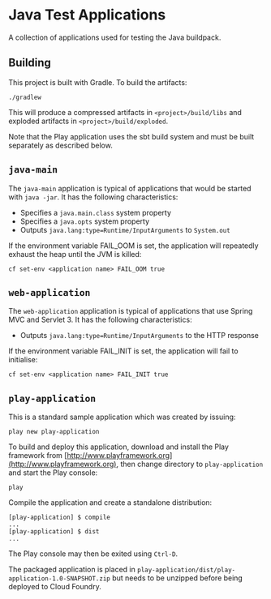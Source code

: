 # Java Test Applications

A collection of applications used for testing the Java buildpack.

## Building

This project is built with Gradle. To build the artifacts:

	./gradlew

This will produce a compressed artifacts in `<project>/build/libs` and exploded artifacts in `<project>/build/exploded`.

Note that the Play application uses the sbt build system and must be built separately as described below.

## `java-main`
The `java-main` application is typical of applications that would be started with `java -jar`.  It has the following characteristics:

* Specifies a `java.main.class` system property
* Specifies a `java.opts` system property
* Outputs `java.lang:type=Runtime/InputArguments` to `System.out`

If the environment variable FAIL_OOM is set, the application will repeatedly exhaust the heap until the JVM is killed:

    cf set-env <application name> FAIL_OOM true

## `web-application`
The `web-application` application is typical of applications that use Spring MVC and Servlet 3.  It has the following characteristics:

* Outputs `java.lang:type=Runtime/InputArguments` to the HTTP response

If the environment variable FAIL_INIT is set, the application will fail to initialise:

    cf set-env <application name> FAIL_INIT true

## `play-application`

This is a standard sample application which was created by issuing:

    play new play-application

To build and deploy this application, download and install the Play framework from [http://www.playframework.org](http://www.playframework.org),
then change directory to `play-application` and start the Play console:

    play

Compile the application and create a standalone distribution:

    [play-application] $ compile
    ...
    [play-application] $ dist
    ...

The Play console may then be exited using `Ctrl-D`.

The packaged application is placed in `play-application/dist/play-application-1.0-SNAPSHOT.zip` but needs to be unzipped before being
deployed to Cloud Foundry.
